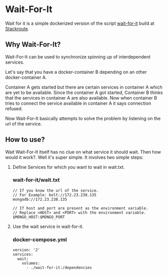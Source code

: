 # Wait-For-It #

Wait for it is a simple dockerized version of the script [wait-for-it](https://github.com/vishnubob/wait-for-it) build at [Stackroute](http://stackroute.in/).

## Why Wait-For-It? ##

Wait-For-It can be used to synchronize spinning up of interdependent services.

Let's say that you have a docker-container B depending on an other docker-container A.

Container A gets started but there are certain services in container A which are yet to be available. Since the container A got started, Container B thinks that the services in container A are also available. Now when container B tries to connect the service available in container A it says connection refused.

Now Wait-For-It basically attempts to solve the problem by listening on the url of the service. 

## How to use? ##

Wait Wait-For-It itself has no clue on what service it should wait. Then how would it work?. Well it's super simple. It involves two simple steps:

1. Define Services for which you want to wait in wait.txt.

    ### wait-for-it/wait.txt ###

    ```
    // If you know the url of the service.
    // For Example: bolt://172.23.238.135
    mongodb://172.23.238.135

    // If host and port are present as the environment variable.
    // Replace <HOST> and <PORT> with the environment variable.
    $MONGO_HOST:$MONGO_PORT

    ```

2. Use the wait service in wait-for-it.
    ### docker-compose.yml ###

    ```
    version: '2'
    services:
      wait:
        volumes:
          - ./wait-for-it:/dependencies
    ``` 